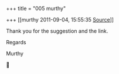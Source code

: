 +++
title = "005 murthy"

+++
[[murthy	2011-09-04, 15:55:35 [Source](https://groups.google.com/g/samskrita/c/8_VBrceADkQ)]]



Thank you for the suggestion and the link.

Regards

Murthy



